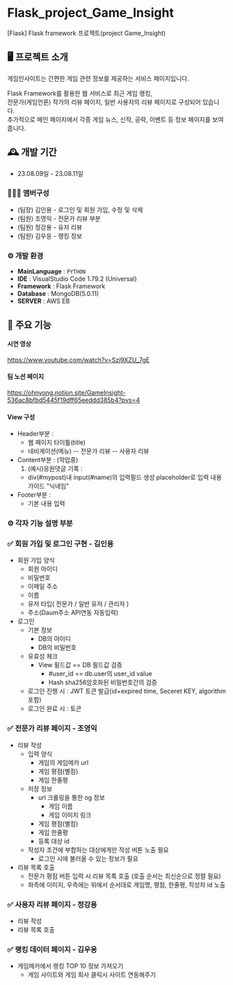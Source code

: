 # Flask_project_Game_Insight
[Flask] Flask framework 프로젝트(project Game_Insight) 

## 🖥️ 프로젝트 소개 
게임인사이트는 간편한 게임 관련 정보를 제공하는 서비스 페이지입니다.

Flask Framework를 활용한 웹 서비스로 최근 게임 랭킹, <br>전문가(게임언론) 작가의 리뷰 페이지, 일반 사용자의 리뷰 페이지로 구성되어 있습니다.
<br>추가적으로 메인 페이지에서 각종 게임 뉴스, 신작, 공략, 이벤트 등 정보 페이지를 보여줍니다.

## 🕰️ 개발 기간
* 23.08.09일 - 23.08.11일

### 🧑‍🤝‍🧑 맴버구성 
 - (팀장) 김인용 - 로그인 및 회원 가입, 수정 및 삭제
 - (팀원) 조영익 - 전문가 리뷰 부분
 - (팀원) 정강용 - 유저 리뷰
 - (팀원) 김우응 - 랭킹 정보

### ⚙️ 개발 환경 
- **MainLanguage** : `PYTHON`
- **IDE** : VisualStudio Code 1.79.2 (Universal)
- **Framework** : Flask Framework
- **Database** : MongoDB(5.0.11)
- **SERVER** : AWS EB

## 📌 주요 기능
#### 시연 영상
https://www.youtube.com/watch?v=Szj9XZU_7gE

#### 팀 노션 페이지
https://ohnyong.notion.site/GameInsight-536ac8bfbd5445f19dff65eeddd385b4?pvs=4


#### View 구성
* Header부분 :<br>
    - 웹 페이지 타이틀(title)
    - 네비게이션(메뉴)
    -- 전문가 리뷰
    -- 사용자 리뷰
* Content부분 : (작업중)<br>
    1. (예시)응원댓글 기록 : <br>
    - div(#mypost)내 input(#name)의 입력필드 생성 placeholder로 입력 내용 가이드 "닉네임"
* Footer부분 :<br>
    - 기본 내용 입력

### ⚙ 각자 기능 설명 부분

### ✅ 회원 가입 및 로그인 구현 - 김인용

- 회원 가입 양식
    - 회원 아이디
    - 비밀번호
    - 이메일 주소
    - 이름
    - 유저 타입( 전문가 / 일반 유저 / 관리자 )
    - 주소(Daum주소 API연동 자동입력)
- 로그인
    - 기본 정보
        - DB의 아이디
        - DB의 비밀번호
    - 유효성 체크
        - View 필드값 == DB 필드값 검증
            - #user_id == db.user의 user_id value
            - Hash sha256암호화된 비밀번호간의 검증
    - 로그인 진행 시 : JWT 토큰 발급(id+expired time, Seceret KEY, algorithm 포함)
    - 로그인 완료 시 : 토큰
    

### ✅ 전문가 리뷰 페이지 - 조영익

- 리뷰 작성
    - 입력 양식
        - 게임의 게임메카 url
        - 게임 평점(별점)
        - 게임 한줄평
    - 저장 정보
        - url 크롤링을 통한 og 정보
            - 게임 이름
            - 게임 이미지 링크
        - 게임 평점(별점)
        - 게임 한줄평
        - 등록 대상 id
    - 작성자 조건에 부합하는 대상에게만 작성 버튼 노출 필요
        - 로그인 시에 불러올 수 있는 정보가 필요
- 리뷰 목록 호출
    - 전문가 평점 버튼 입력 시 리뷰 목록 호출 (호출 순서는 최신순으로 정렬 필요)
    - 좌측에 이미지, 우측에는 위에서 순서대로 게임명, 평점, 한줄평, 작성자 id 노출

### ✅ 사용자 리뷰 페이지 - 정강용

- 리뷰 작성
- 리뷰 목록 호출

### ✅ 랭킹 데이터 페이지 - 김우응

- 게임메카에서 랭킹 TOP 10 정보 가져오기
    - 게임 사이트와 게임 회사 클릭시 사이트 연동해주기

